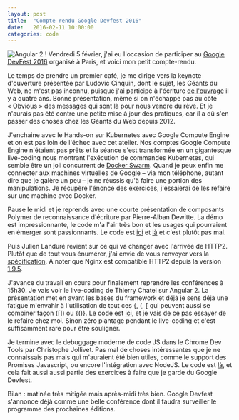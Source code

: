 ```yaml
---
layout: post
title:  "Compte rendu Google Devfest 2016"
date:   2016-02-11 10:00:00
categories: code
---
```

![Angular 2 !](http://mgandin.github.io/assets/article_images/2016-02-11-Compte%20rendu%20Google%20Devfest%202016/img.jpg)
Vendredi 5 février, j'ai eu l'occasion de participer au [Google DevFest 2016](http://devfest.gdgparis.com/) organisé à Paris, et voici mon petit compte-rendu.

Le temps de prendre un premier café, je me dirige vers la keynote d'ouverture présentée par Ludovic Cinquin, dont le sujet, les Géants du Web, ne m'est pas inconnu, puisque j'ai participé à l'écriture [de l'ouvrage](http://www.octo.com/fr/publications/11-les-geants-du-web) il y a quatre ans. Bonne présentation, même si on n'échappe pas au côté « Obvious » des messages qui sont là pour nous vendre du rêve. Et je n'aurais pas été contre une petite mise à jour des pratiques, car il a dû s'en passer des choses chez les Géants du Web depuis 2012.

J'enchaine avec le Hands-on sur Kubernetes avec Google Compute Engine et on est pas loin de l'échec avec cet atelier. Nos comptes Google Compute Engine n'étaient pas prêts et la séance s'est transformée en un gigantesque live-coding nous montrant l'exécution de commandes Kubernetes, qui semble être un joli concurrent de [Docker Swarm](https://docs.docker.com/swarm/overview/). Quand je peux enfin me connecter aux machines virtuelles de Google – via mon téléphone, autant dire que je galère un peu – je ne réussis qu'à faire une portion des manipulations. Je récupère l'énoncé des exercices, j'essaierai de les refaire sur une machine avec Docker.

Pause le midi et je reprends avec une courte présentation de composants Polymer de reconnaissance d'écriture par Pierre-Alban Dewitte. La démo est impressionnante, le code m'a l'air très bon et les usages qui pourraient en émerger sont passionnants. Le code est [ici](https://github.com/myscript/myscript-math-web) et [là](https://github.com/myscript/myscript-text-web) et c'est plutôt pas mal.

Puis Julien Landuré revient sur ce qui va changer avec l'arrivée de HTTP2. Plutôt que de tout vous énumérer, j'ai envie de vous renvoyer vers la [spécification](https://httpwg.github.io/specs/rfc7540.html). A noter que Nginx est compatible HTTP2 depuis la version [1.9.5](https://www.nginx.com/blog/nginx-1-9-5/).

J'avance du travail en cours pour finalement reprendre les conférences à 15h30. Je vais voir le live-coding de Thierry Chatel sur Angular 2. La présentation met en avant les bases du framework et déjà je sens déjà une fatigue m'envahir à l'utilisation de tout ces {, (, [ qui peuvent aussi se combiner façon ([]) ou {()}. Le code est [ici](https://github.com/tchatel/angular2-travels-devfest-paris-2016), et je vais de ce pas essayer de le refaire chez moi. Sinon zéro plantage pendant le live-coding et c'est suffisamment rare pour être souligner.

Je termine avec le debuggage moderne de code JS dans le Chrome Dev Tools par Christophe Jollivet. Pas mal de choses intéressantes que je ne connaissais pas mais qui m'auraient été bien utiles, comme le support des Promises Javascript, ou encore l'intégration avec NodeJS. Le code est [là](https://github.com/jollivetc/debugJS), et cela fait aussi aussi partie des exercices à faire que je garde du Google Devfest.

Bilan : matinée très mitigée mais après-midi très bien. Google Devfest s'annonce déjà comme une belle conférence dont il faudra surveiller le programme des prochaines éditions.
